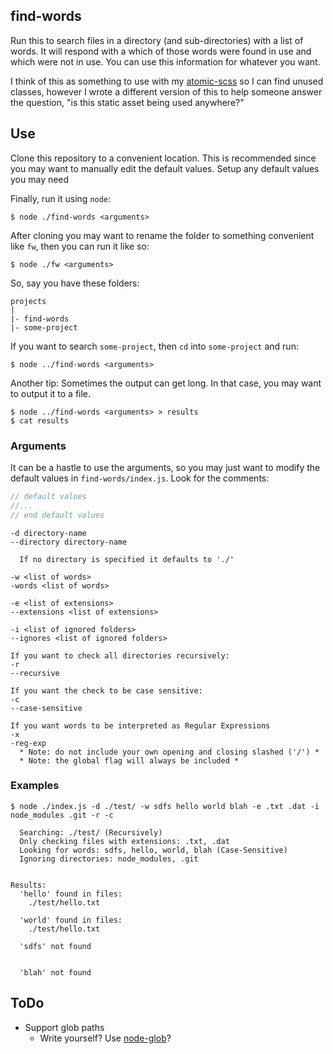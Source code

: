 ## find-words

Run this to search files in a directory (and sub-directories) with a list of words. It will respond with a which of those words were found in use and which were not in use. You can use this information for whatever you want.

I think of this as something to use with my <a href="https://github.com/internetErik/atomic-scss" target="_blank">atomic-scss</a> so I can find unused classes, however I wrote a different version of this to help someone answer the question, "is this static asset being used anywhere?"

## Use

Clone this repository to a convenient location. This is recommended since you may want to manually edit the default values. Setup any default values you may need 

Finally, run it using `node`:

```
$ node ./find-words <arguments>
```

After cloning you may want to rename the folder to something convenient like `fw`, then you can run it like so:

```
$ node ./fw <arguments>
```

So, say you have these folders:

```
projects
|
|- find-words
|- some-project
```

If you want to search `some-project`, then `cd` into `some-project` and run:

```
$ node ../find-words <arguments>
```

Another tip: Sometimes the output can get long. In that case, you may want to output it to a file.

```
$ node ../find-words <arguments> > results
$ cat results
```

### Arguments

It can be a hastle to use the arguments, so you may just want to modify the default values in `find-words/index.js`. Look for the comments:

```JavaScript
// default values
//...
// end default values
```

```
-d directory-name
--directory directory-name

  If no directory is specified it defaults to './'

-w <list of words>
-words <list of words>

-e <list of extensions>
--extensions <list of extensions>

-i <list of ignored folders>
--ignores <list of ignored folders>

If you want to check all directories recursively:
-r
--recursive

If you want the check to be case sensitive:
-c
--case-sensitive

If you want words to be interpreted as Regular Expressions
-x
-reg-exp
  * Note: do not include your own opening and closing slashed ('/') *
  * Note: the global flag will always be included *

```


### Examples

```
$ node ./index.js -d ./test/ -w sdfs hello world blah -e .txt .dat -i node_modules .git -r -c

  Searching: ./test/ (Recursively)
  Only checking files with extensions: .txt, .dat
  Looking for words: sdfs, hello, world, blah (Case-Sensitive)
  Ignoring directories: node_modules, .git


Results:
  'hello' found in files:
    ./test/hello.txt

  'world' found in files:
    ./test/hello.txt

  'sdfs' not found


  'blah' not found

```

## ToDo

* Support glob paths
  * Write yourself? Use <a href="https://github.com/isaacs/node-glob" target="_blank">node-glob</a>?

